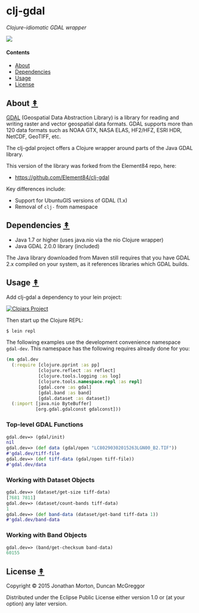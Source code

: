 # clj-gdal

*Clojure-idiomatic GDAL wrapper*

[![][clj-gdal-logo]][clj-gdal-logo-large]

[clj-gdal-logo]: resources/images/clj-gdal-LogoColor-x250.png
[clj-gdal-logo-large]: resources/images/clj-gdal-LogoColor-x1000.png


#### Contents

* [About](#about-)
* [Dependencies](#dependencies-)
* [Usage](#usage-)
* [License](#license-)


## About [&#x219F;](#contents)

[GDAL](http://www.gdal.org/) (Geospatial Data Abstraction Library) is a library
for reading and writing raster and vector geospatial data formats. GDAL
supports more than 120 data formats such as NOAA GTX, NASA ELAS, HF2/HFZ, ESRI
HDR, NetCDF, GeoTIFF, etc.

The clj-gdal project offers a Clojure wrapper around parts of the Java GDAL
library.

This version of the library was forked from the Element84 repo, here:

* https://github.com/Element84/clj-gdal

Key differences include:

* Support for UbuntuGIS versions of GDAL (1.x)
* Removal of ``clj-`` from namespace


## Dependencies [&#x219F;](#contents)

* Java 1.7 or higher (uses java.nio via the nio Clojure wrapper)
* Java GDAL 2.0.0 library (included)

The Java library downloaded from Maven still requires that you have GDAL 2.x
compiled on your system, as it references libraries which GDAL builds.


## Usage [&#x219F;](#contents)

Add clj-gdal a dependency to your lein project:

[![Clojars Project](http://clojars.org/oubiwann/clj-gdal/latest-version.svg)](http://clojars.org/oubiwann/clj-gdal)

Then start up the Clojure REPL:

```bash
$ lein repl
```

The following examples use the development convenience namespace ``gdal-dev``. This
namespace has the following requires already done for you:

```clojure
(ns gdal.dev
  (:require [clojure.pprint :as pp]
            [clojure.reflect :as reflect]
            [clojure.tools.logging :as log]
            [clojure.tools.namespace.repl :as repl]
            [gdal.core :as gdal]
            [gdal.band :as band]
            [gdal.dataset :as dataset])
  (:import [java.nio ByteBuffer]
           [org.gdal.gdalconst gdalconst]))
```


### Top-level GDAL Functions

```clojure
gdal.dev=> (gdal/init)
nil
gdal.dev=> (def data (gdal/open "LC80290302015263LGN00_B2.TIF"))
#'gdal.dev/tiff-file
gdal.dev=> (def tiff-data (gdal/open tiff-file))
#'gdal.dev/data
```


### Working with Dataset Objects

```clojure
gdal.dev=> (dataset/get-size tiff-data)
[7681 7811]
gdal.dev=> (dataset/count-bands tiff-data)
1
gdal.dev=> (def band-data (dataset/get-band tiff-data 1))
#'gdal.dev/band-data
```


### Working with Band Objects

```clojure
gdal.dev=> (band/get-checksum band-data)
60155

```


## License [&#x219F;](#contents)

Copyright © 2015 Jonathan Morton, Duncan McGreggor

Distributed under the Eclipse Public License either version 1.0 or (at
your option) any later version.
